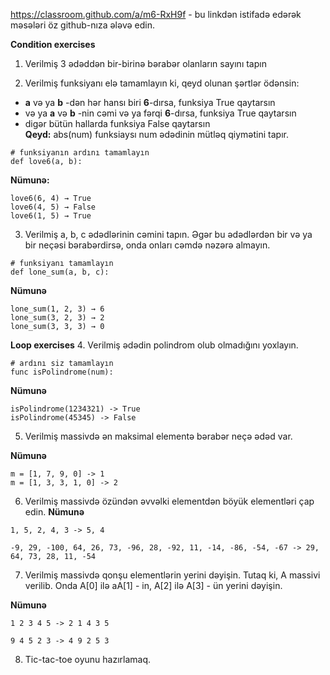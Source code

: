 https://classroom.github.com/a/m6-RxH9f - bu linkdən istifadə edərək məsələri öz github-nıza ələvə edin.

**Condition exercises**
1. Verilmiş 3 ədəddən bir-birinə bərabər olanların sayını tapın

2. Verilmiş funksiyanı elə tamamlayın ki, qeyd olunan şərtlər ödənsin:
- **a** və ya **b** -dən hər hansı biri **6**-dırsa, funksiya True qaytarsın
- və ya **a** və **b** -nin cəmi və ya fərqi **6**-dırsa, funksiya True qaytarsın
- digər bütün hallarda funksiya False qaytarsın <br />
**Qeyd:** abs(num) funksiaysı num ədədinin mütləq qiymətini tapır.
```
# funksiyanın ardını tamamlayın
def love6(a, b):

```
**Nümunə:**
```
love6(6, 4) → True
love6(4, 5) → False
love6(1, 5) → True
```
3. Verilmiş a, b, c ədədlərinin cəmini tapın. Əgər bu ədədlərdən bir və ya bir neçəsi bərabərdirsə, onda onları cəmdə nəzərə almayın.

```
# funksiyanı tamamlayın
def lone_sum(a, b, c):
```
**Nümunə**
```
lone_sum(1, 2, 3) → 6
lone_sum(3, 2, 3) → 2
lone_sum(3, 3, 3) → 0
```
**Loop exercises**
4. Verilmiş ədədin polindrom olub olmadığını yoxlayın.
```
# ardını siz tamamlayın
func isPolindrome(num):
```
**Nümunə**
```
isPolindrome(1234321) -> True
isPolindrome(45345) -> False
```
5. Verilmiş massivdə ən maksimal elementə bərabər neçə ədəd var.

**Nümunə**
```
m = [1, 7, 9, 0] -> 1
m = [1, 3, 3, 1, 0] -> 2
```

6. Verilmiş massivdə özündən əvvəlki elementdən böyük elementləri çap edin.
**Nümunə**
```
1, 5, 2, 4, 3 -> 5, 4

-9, 29, -100, 64, 26, 73, -96, 28, -92, 11, -14, -86, -54, -67 -> 29, 64, 73, 28, 11, -54
```
7. Verilmiş massivdə qonşu elementlərin yerini dəyişin. Tutaq ki, A massivi verilib. Onda A[0] ilə aA[1] - in, A[2] ilə A[3] - ün yerini dəyişin.

**Nümunə** 
```
1 2 3 4 5 -> 2 1 4 3 5

9 4 5 2 3 -> 4 9 2 5 3
```

8. Tic-tac-toe oyunu hazırlamaq.
